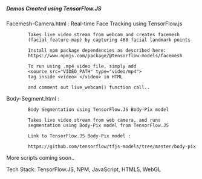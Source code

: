 
##### 	Demos Created using TensorFlow.JS    #####


Facemesh-Camera.html :	Real-time Face Tracking using TensorFlow.js

			Takes live video stream from webcam and creates facemesh
			(facial feature-map) by capturing 468 facial landmark points

			Install npm package dependencies as described here:
			https://www.npmjs.com/package/@tensorflow-models/facemesh

			To run using .mp4 video file, simply add 
			<source src="VIDEO_PATH" type="video/mp4"> 
			tag inside <video> </video> in HTML

			and comment out live_webcam() function call..

Body-Segment.html   :

			Body Segmentation using TensorFlow.JS Body-Pix model

			Takes live video stream from web camera, and runs
			segmentation using Body-Pix model from TensorFlow.JS

			Link to TensorFlow.JS Body-Pix model :

			https://github.com/tensorflow/tfjs-models/tree/master/body-pix

More scripts coming soon..


Tech Stack: TensorFlow.JS, NPM, JavaScript, HTML5, WebGL
